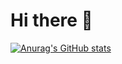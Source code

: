 # Hi there 👋

[![Anurag's GitHub stats](httpsgithub-readme-stats.vercel.appapiusername=variavel&show_icons=true&theme=dark)](httpsgithub.comanuraghazragithub-readme-stats)
